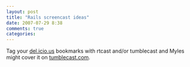 ```yaml
---
layout: post
title: "Rails screencast ideas"
date: 2007-07-29 8:38
comments: true
categories: 
---
```


<p>Tag your <a href="http://del.icio.us/">del.icio.us</a> bookmarks with rtcast and/or tumblecast and Myles might cover it on <a href="http://www.tumblecast.com/">tumblecast.com</a>.</p>
